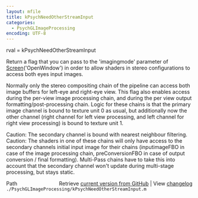 ```yaml
---
layout: mfile
title: kPsychNeedOtherStreamInput
categories:
  - PsychGLImageProcessing
encoding: UTF-8
---
```


rval = kPsychNeedOtherStreamInput

Return a flag that you can pass to the 'imagingmode' parameter of
[Screen](/docs/Screen)('OpenWindow') in order to allow shaders in stereo configurations
to access both eyes input images.

Normally only the stereo compositing chain of the pipeline can access
both image buffers for left-eye and right-eye view. This flag also enables
access during the per-view image processing chain, and during the per
view output formatting/post-processing chain. Logic for these chains is
that the primary image channel is bound to texture unit 0 as usual, but
additionally now the other channel (right channel for left view processing,
and left channel for right view processing) is bound to texture unit 1.

Caution: The secondary channel is bound with nearest neighbour filtering.
Caution: The shaders in one of these chains will only have access to the
secondary channels initial input image for their chains (inputimageFBO in case
of the image processing chain, preConversionFBO in case of output conversion
/ final formatting). Multi-Pass chains have to take this into account that the
secondary channel won't update during multi-stage processing, but stays static.



<div class="code_header" style="text-align:right;">
  <span style="float:left;">Path&nbsp;&nbsp;</span> <span class="counter">Retrieve <a href=
  "https://raw.github.com/Psychtoolbox-3/Psychtoolbox-3/beta/./PsychGLImageProcessing/kPsychNeedOtherStreamInput.m">current version from GitHub</a> | View <a href=
  "https://github.com/Psychtoolbox-3/Psychtoolbox-3/commits/beta/./PsychGLImageProcessing/kPsychNeedOtherStreamInput.m">changelog</a></span>
</div>
<div class="code">
  <code>./PsychGLImageProcessing/kPsychNeedOtherStreamInput.m</code>
</div>
